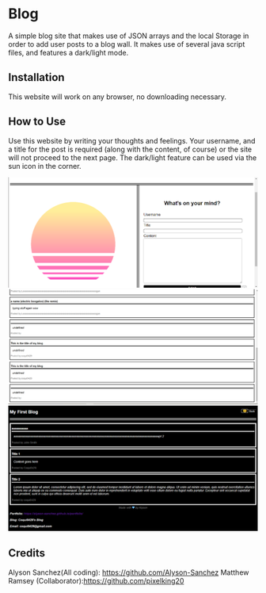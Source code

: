 # Blog
A simple blog site that makes use of JSON arrays and the local Storage in order to add user posts to a blog wall. It makes use of several java script files, and features a dark/light mode.

## Installation 
This website will work on any browser, no downloading necessary.

## How to Use
Use this website by writing your thoughts and feelings. Your username, and a title for the post is required (along with the content, of course) or the site will not proceed to the next page. The dark/light feature can be used via the sun icon in the corner.

![Screenshot of the landing page](2024-04-23.png)
![Screenshot of the blog wall](2024-04-25.png)
![Screenshot of the blog wall with dark mode turned on](Screenshot_2024-04-30_02-33-49.png)

## Credits
Alyson Sanchez(All coding): https://github.com/Alyson-Sanchez
Matthew Ramsey (Collaborator):https://github.com/pixelking20 